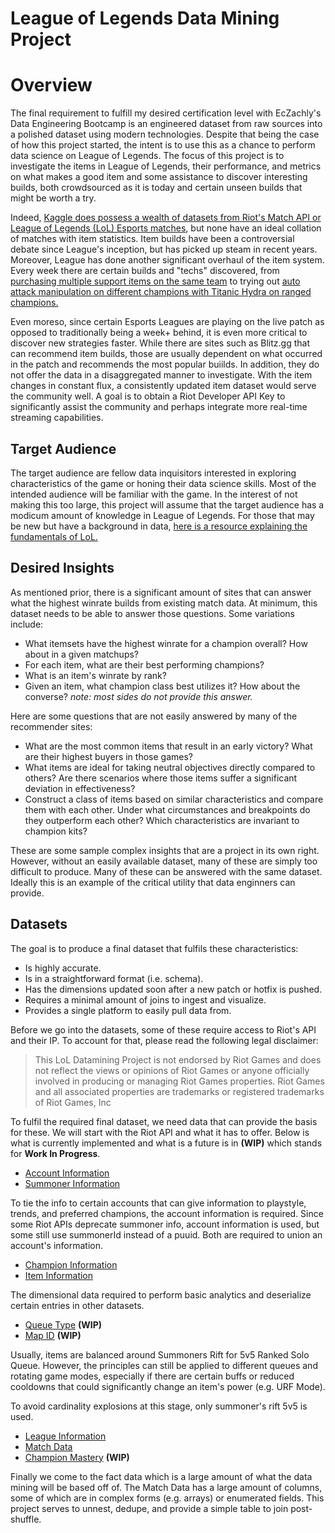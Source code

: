 # League of Legends Data Mining Project

# Overview
The  final requirement to fulfill my desired certification level with EcZachly's Data Engineering Bootcamp is an engineered dataset from raw sources into a polished dataset using modern technologies. Despite that being the case of how this project started, the intent is to use this as a chance to perform data science on League of Legends. The focus of this project is to investigate the items in League of Legends, their performance, and metrics on what makes a good item and some assistance to discover interesting builds, both crowdsourced as it is today and certain unseen builds that might be worth a try.

 Indeed, [Kaggle does possess a wealth of datasets  from Riot's Match API or League of Legends (LoL) Esports matches](https://www.kaggle.com/search?q=league+of+legends+in%3Adatasets), but none have an ideal collation of matches with item statistics. Item builds have been a controversial debate since League's inception, but has picked up steam in recent years. Moreover, League has done another significant overhaul of the item system. Every week there are certain builds and "techs" discovered, from [purchasing multiple support items on the same team](https://www.reddit.com/r/summonerschool/comments/195i0v1/new_double_support_item_math/?rdt=44431) to trying out [auto attack manipulation on different champions with Titanic Hydra on ranged champions.](https://www.reddit.com/r/leagueoflegends/comments/1abowwy/new_tech_on_cait_taking_over_the_top_of_the/) 
 
 Even moreso, since certain Esports Leagues are playing on the live patch as opposed to traditionally being a week+ behind, it is even more critical to discover new strategies faster. While there are sites such as Blitz.gg that can recommend item builds, those are usually dependent on what occurred in the patch and recommends the most popular buiilds. In addition, they do not offer the data in a disaggregated manner to investigate. With the item changes in constant flux, a consistently updated item dataset would serve the community well. A goal is to obtain a Riot Developer API Key to significantly assist the community and perhaps integrate more real-time streaming capabilities.

## Target Audience
 The target audience are fellow data inquisitors interested in exploring characteristics of the game or honing their data science skills. Most of the intended audience will be familiar with the game. In the interest of not making this too large, this project will assume that the target audience has a modicum amount of knowledge in League of Legends. For those that may be new but have a background in data, [here is a resource explaining the fundamentals of LoL.](https://store.epicgames.com/en-US/news/a-beginner-s-guide-to-league-of-legends)

## Desired Insights
As mentioned prior, there is a significant amount of sites that can answer what the highest winrate builds from existing match data. At minimum, this dataset needs to be able to answer those questions. Some variations include:
- What itemsets have the highest winrate for a champion overall? How about in a given matchups?
- For each item, what are their best performing champions?
- What is an item's winrate by rank?
- Given an item, what champion class best utilizes it? How about the converse? *note: most sides do not provide this answer.*

Here are some questions that are not easily answered by many of the recommender sites:
- What are the most common items that result in an early victory? What are their highest buyers in those games?
- What items are ideal for taking neutral objectives directly compared to others? Are there scenarios where those items suffer a significant deviation in effectiveness?
- Construct a class of items based on similar characteristics and compare them with each other. Under what circumstances and breakpoints do they outperform each other? Which characteristics are invariant to champion kits?

These are some sample complex insights that are a project in its own right. However, without an easily available dataset, many of these are simply too difficult to produce. Many of these can be answered with the same dataset. Ideally this is an example of the critical utility that data enginners can provide.

 ## Datasets

 The goal is to produce a final dataset that fulfils these characteristics:
 - Is highly accurate.
 - Is in a straightforward format (i.e. schema).
 - Has the dimensions updated soon after a new patch or hotfix is pushed.
 - Requires a minimal amount of joins to ingest and visualize.
 - Provides a single platform to easily pull data from.

Before we go into the datasets, some of these require access to Riot's API and their IP. To account for that, please read the following legal disclaimer:

> This LoL Datamining Project is not endorsed by Riot Games and does not reflect the views or opinions of Riot Games or anyone officially involved in producing or managing Riot Games properties. Riot Games and all associated properties are trademarks or registered trademarks of Riot Games, Inc
 
 
 To fulfil the required final dataset, we need data that can provide the basis for these. We will start with the Riot API and what it has to offer. Below is what is currently implemented and what is a future is in **(WIP)** which stands for **Work In Progress**.

 - [Account Information](https://developer.riotgames.com/apis#account-v1)
 - [Summoner Information](https://developer.riotgames.com/apis#summoner-v4)

 To tie the info to certain accounts that can give information to playstyle, trends, and preferred champions, the account information is required. Since some Riot APIs deprecate summoner info, account information is used, but some still use summonerId instead of a puuid. Both are required to union an account's information. 
 - [Champion Information](https://ddragon.leagueoflegends.com/cdn/14.2.1/data/en_US/champion.json)
 - [Item Information](https://ddragon.leagueoflegends.com/cdn/14.2.1/data/en_US/item.json)

 The dimensional data required to perform basic analytics and deserialize certain entries in other datasets.

 - [Queue Type](https://static.developer.riotgames.com/docs/lol/queues.json) **(WIP)**
 - [Map ID](https://static.developer.riotgames.com/docs/lol/maps.json) **(WIP)**

Usually, items are balanced around Summoners Rift for 5v5 Ranked Solo Queue. However, the principles can still be applied to different queues and rotating game modes, especially if there are certain buffs or reduced cooldowns that could significantly change an item's power (e.g. URF Mode).

To avoid cardinality explosions at this stage, only summoner's rift 5v5 is used.

- [League Information](https://developer.riotgames.com/apis#league-v4)
- [Match Data](https://developer.riotgames.com/apis#match-v5)
- [Champion Mastery](https://developer.riotgames.com/apis#champion-mastery-v4) **(WIP)**

Finally we come to the fact data which is a large amount of what the data mining will be based off of. The Match Data has a large amount of columns, some of which are in complex forms (e.g. arrays) or enumerated fields. This project serves to unnest, dedupe, and provide a simple table to join post-shuffle.

